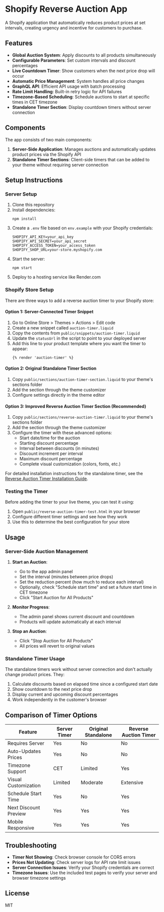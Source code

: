 # Shopify Reverse Auction App

A Shopify application that automatically reduces product prices at set intervals, creating urgency and incentive for customers to purchase.

## Features

- **Global Auction System**: Apply discounts to all products simultaneously
- **Configurable Parameters**: Set custom intervals and discount percentages
- **Live Countdown Timer**: Show customers when the next price drop will occur
- **Automatic Price Management**: System handles all price changes
- **GraphQL API**: Efficient API usage with batch processing
- **Rate Limit Handling**: Built-in retry logic for API failures
- **Timezone-Based Scheduling**: Schedule auctions to start at specific times in CET timezone
- **Standalone Timer Section**: Display countdown timers without server connection

## Components

The app consists of two main components:

1. **Server-Side Application**: Manages auctions and automatically updates product prices via the Shopify API
2. **Standalone Timer Sections**: Client-side timers that can be added to your theme without requiring server connection

## Setup Instructions

### Server Setup

1. Clone this repository
2. Install dependencies:
   ```
   npm install
   ```
3. Create a `.env` file based on `env.example` with your Shopify credentials:
   ```
   SHOPIFY_API_KEY=your_api_key
   SHOPIFY_API_SECRET=your_api_secret
   SHOPIFY_ACCESS_TOKEN=your_access_token
   SHOPIFY_SHOP_URL=your-store.myshopify.com
   ```
4. Start the server:
   ```
   npm start
   ```
5. Deploy to a hosting service like Render.com

### Shopify Store Setup

There are three ways to add a reverse auction timer to your Shopify store:

#### Option 1: Server-Connected Timer Snippet

1. Go to Online Store > Themes > Actions > Edit code
2. Create a new snippet called `auction-timer.liquid`
3. Copy the contents from `public/snippets/auction-timer.liquid`
4. Update the `statusUrl` in the script to point to your deployed server
5. Add this line to your product template where you want the timer to appear:
   ```liquid
   {% render 'auction-timer' %}
   ```

#### Option 2: Original Standalone Timer Section

1. Copy `public/sections/auction-timer-section.liquid` to your theme's sections folder
2. Add the section through the theme customizer
3. Configure settings directly in the theme editor

#### Option 3: Improved Reverse Auction Timer Section (Recommended)

1. Copy `public/sections/reverse-auction-timer.liquid` to your theme's sections folder
2. Add the section through the theme customizer
3. Configure the timer with these advanced options:
   - Start date/time for the auction
   - Starting discount percentage
   - Interval between discounts (in minutes)
   - Discount increment per interval
   - Maximum discount percentage
   - Complete visual customization (colors, fonts, etc.)

For detailed installation instructions for the standalone timer, see the [Reverse Auction Timer Installation Guide](public/REVERSE_AUCTION_TIMER_INSTALLATION.md).

### Testing the Timer

Before adding the timer to your live theme, you can test it using:

1. Open `public/reverse-auction-timer-test.html` in your browser
2. Configure different timer settings and see how they work
3. Use this to determine the best configuration for your store

## Usage

### Server-Side Auction Management

1. **Start an Auction**:
   - Go to the app admin panel
   - Set the interval (minutes between price drops)
   - Set the reduction percent (how much to reduce each interval)
   - Optionally, check "Schedule start time" and set a future start time in CET timezone
   - Click "Start Auction for All Products"

2. **Monitor Progress**:
   - The admin panel shows current discount and countdown
   - Products will update automatically at each interval

3. **Stop an Auction**:
   - Click "Stop Auction for All Products" 
   - All prices will revert to original values

### Standalone Timer Usage

The standalone timers work without server connection and don't actually change product prices. They:

1. Calculate discounts based on elapsed time since a configured start date
2. Show countdown to the next price drop
3. Display current and upcoming discount percentages
4. Work independently in the customer's browser

## Comparison of Timer Options

| Feature | Server Timer | Original Standalone | Reverse Auction Timer |
|---------|-------------|---------------------|------------------------|
| Requires Server | Yes | No | No |
| Auto-Updates Prices | Yes | No | No |
| Timezone Support | CET | Limited | Yes |
| Visual Customization | Limited | Moderate | Extensive |
| Schedule Start Time | Yes | No | Yes |
| Next Discount Preview | Yes | Yes | Yes |
| Mobile Responsive | Yes | Yes | Yes |

## Troubleshooting

- **Timer Not Showing**: Check browser console for CORS errors
- **Prices Not Updating**: Check server logs for API rate limit issues
- **Server Connection Issues**: Verify your Shopify credentials are correct
- **Timezone Issues**: Use the included test pages to verify your server and browser timezone settings

## License

MIT 